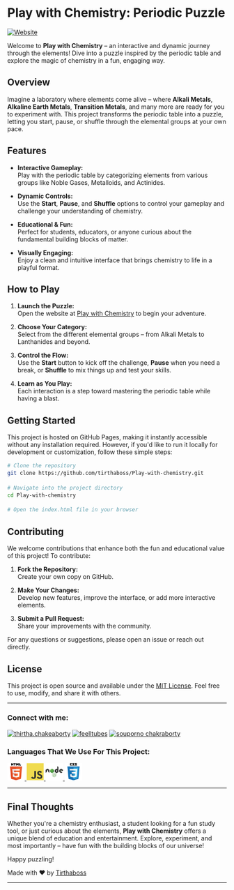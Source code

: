 # Play with Chemistry: Periodic Puzzle

[![Website](https://img.shields.io/badge/Website-Live-blue)](https://tirthaboss.github.io/chemistry-bad/)



Welcome to **Play with Chemistry** – an interactive and dynamic journey through the elements! Dive into a puzzle inspired by the periodic table and explore the magic of chemistry in a fun, engaging way.

## Overview

Imagine a laboratory where elements come alive – where **Alkali Metals**, **Alkaline Earth Metals**, **Transition Metals**, and many more are ready for you to experiment with. This project transforms the periodic table into a puzzle, letting you start, pause, or shuffle through the elemental groups at your own pace.

## Features

- **Interactive Gameplay:**  
  Play with the periodic table by categorizing elements from various groups like Noble Gases, Metalloids, and Actinides.

- **Dynamic Controls:**  
  Use the **Start**, **Pause**, and **Shuffle** options to control your gameplay and challenge your understanding of chemistry.

- **Educational & Fun:**  
  Perfect for students, educators, or anyone curious about the fundamental building blocks of matter.

- **Visually Engaging:**  
  Enjoy a clean and intuitive interface that brings chemistry to life in a playful format.

## How to Play

1. **Launch the Puzzle:**  
   Open the website at [Play with Chemistry](https://tirthaboss.github.io/Play-with-chemistry/) to begin your adventure.

2. **Choose Your Category:**  
   Select from the different elemental groups – from Alkali Metals to Lanthanides and beyond.

3. **Control the Flow:**  
   Use the **Start** button to kick off the challenge, **Pause** when you need a break, or **Shuffle** to mix things up and test your skills.

4. **Learn as You Play:**  
   Each interaction is a step toward mastering the periodic table while having a blast.

## Getting Started

This project is hosted on GitHub Pages, making it instantly accessible without any installation required. However, if you'd like to run it locally for development or customization, follow these simple steps:

```bash
# Clone the repository
git clone https://github.com/tirthaboss/Play-with-chemistry.git

# Navigate into the project directory
cd Play-with-chemistry

# Open the index.html file in your browser
```

## Contributing

We welcome contributions that enhance both the fun and educational value of this project! To contribute:

1. **Fork the Repository:**  
   Create your own copy on GitHub.

2. **Make Your Changes:**  
   Develop new features, improve the interface, or add more interactive elements.

3. **Submit a Pull Request:**  
   Share your improvements with the community.

For any questions or suggestions, please open an issue or reach out directly.

## License

This project is open source and available under the [MIT License](LICENSE). Feel free to use, modify, and share it with others.

---
<h3 align="left">Connect with me:</h3>
<p align="left">
<a href="https://fb.com/thirtha.chakeaborty" target="blank"><img align="center" src="https://raw.githubusercontent.com/rahuldkjain/github-profile-readme-generator/master/src/images/icons/Social/facebook.svg" alt="thirtha.chakeaborty" height="30" width="40" /></a>
<a href="https://instagram.com/feelltubes" target="blank"><img align="center" src="https://raw.githubusercontent.com/rahuldkjain/github-profile-readme-generator/master/src/images/icons/Social/instagram.svg" alt="feelltubes" height="30" width="40" /></a>
<a href="https://www.youtube.com/c/souporno chakraborty" target="blank"><img align="center" src="https://raw.githubusercontent.com/rahuldkjain/github-profile-readme-generator/master/src/images/icons/Social/youtube.svg" alt="souporno chakraborty" height="30" width="40" /></a>
</p>

<h3 align="left">Languages That We Use For This Project:</h3>
<p align="left"> <a href="https://www.w3.org/html/" target="_blank" rel="noreferrer"> <img src="https://raw.githubusercontent.com/devicons/devicon/master/icons/html5/html5-original-wordmark.svg" alt="html5" width="40" height="40"/> </a> <a href="https://developer.mozilla.org/en-US/docs/Web/JavaScript" target="_blank" rel="noreferrer"> <img src="https://raw.githubusercontent.com/devicons/devicon/master/icons/javascript/javascript-original.svg" alt="javascript" width="40" height="40"/> </a> <a href="https://nodejs.org" target="_blank" rel="noreferrer"> <img src="https://raw.githubusercontent.com/devicons/devicon/master/icons/nodejs/nodejs-original-wordmark.svg" alt="nodejs" width="40" height="40"/> </a> <a href="https://www.w3.org/css/" target="_blank" rel="noreferrer"> <img src="https://raw.githubusercontent.com/devicons/devicon/master/icons/css3/css3-original-wordmark.svg" alt="css3" width="40" height="40"/> </a>


  
---


  
## Final Thoughts

Whether you're a chemistry enthusiast, a student looking for a fun study tool, or just curious about the elements, **Play with Chemistry** offers a unique blend of education and entertainment. Explore, experiment, and most importantly – have fun with the building blocks of our universe!

Happy puzzling!


Made with ❤️ by [Tirthaboss](https://github.com/tirthaboss)

---
